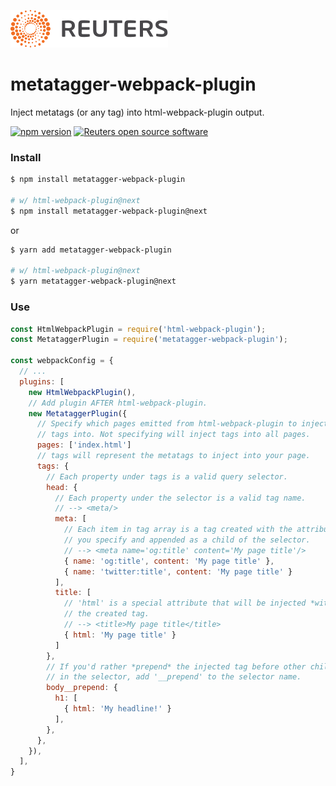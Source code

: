 ![](badge.svg)

# metatagger-webpack-plugin

Inject metatags (or any tag) into html-webpack-plugin output.

[![npm version](https://badge.fury.io/js/metatagger-webpack-plugin.svg)](https://badge.fury.io/js/metatagger-webpack-plugin) [![Reuters open source software](https://badgen.net/badge/Reuters/open%20source/?color=ff8000)](https://github.com/reuters-graphics/)

### Install

```bash
$ npm install metatagger-webpack-plugin

# w/ html-webpack-plugin@next
$ npm install metatagger-webpack-plugin@next
```

or

```bash
$ yarn add metatagger-webpack-plugin

# w/ html-webpack-plugin@next
$ yarn metatagger-webpack-plugin@next
```

### Use

```javascript
const HtmlWebpackPlugin = require('html-webpack-plugin');
const MetataggerPlugin = require('metatagger-webpack-plugin');

const webpackConfig = {
  // ...
  plugins: [
    new HtmlWebpackPlugin(),
    // Add plugin AFTER html-webpack-plugin.
    new MetataggerPlugin({
      // Specify which pages emitted from html-webpack-plugin to inject
      // tags into. Not specifying will inject tags into all pages.
      pages: ['index.html']
      // tags will represent the metatags to inject into your page.
      tags: {
        // Each property under tags is a valid query selector.
        head: {
          // Each property under the selector is a valid tag name.
          // --> <meta/>
          meta: [
            // Each item in tag array is a tag created with the attributes
            // you specify and appended as a child of the selector.
            // --> <meta name='og:title' content='My page title'/>
            { name: 'og:title', content: 'My page title' },
            { name: 'twitter:title', content: 'My page title' }
          ],
          title: [
            // 'html' is a special attribute that will be injected *within*
            // the created tag.
            // --> <title>My page title</title>
            { html: 'My page title' }
          ]
        },
        // If you'd rather *prepend* the injected tag before other children
        // in the selector, add '__prepend' to the selector name.
        body__prepend: {
          h1: [
            { html: 'My headline!' }
          ],
        },
      },
    }),
  ],
}

```
